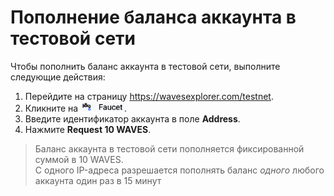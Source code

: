 # Пополнение баланса аккаунта в тестовой сети

Чтобы пополнить баланс аккаунта в тестовой сети, выполните следующие действия:

1. Перейдите на страницу https://wavesexplorer.com/testnet.
2. Кликните на <img src="img/faucet.png" alt="faucet" width="70"/>.
3. Введите идентификатор аккаунта в поле **Address**.
4. Нажмите **Request 10 WAVES**.

> Баланс аккаунта в тестовой сети пополняется фиксированной суммой в 10 WAVES.
<br>С одного IP-адреса разрешается пополнять баланс _одного_ любого аккаунта один раз в 15 минут
